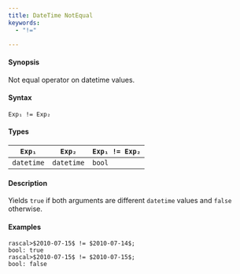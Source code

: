 ```yaml
---
title: DateTime NotEqual
keywords:
  - "!="

---
```


#### Synopsis

Not equal operator on datetime values.

#### Syntax

`Exp₁ != Exp₂`

#### Types

| `Exp₁`      | `Exp₂`      | `Exp₁ != Exp₂`  |
| --- | --- | --- |
| `datetime`     |  `datetime`    | `bool`                |


#### Description

Yields `true` if both arguments are different `datetime` values and `false` otherwise.

#### Examples


```rascal-shell 
rascal>$2010-07-15$ != $2010-07-14$;
bool: true
rascal>$2010-07-15$ != $2010-07-15$;
bool: false
```



